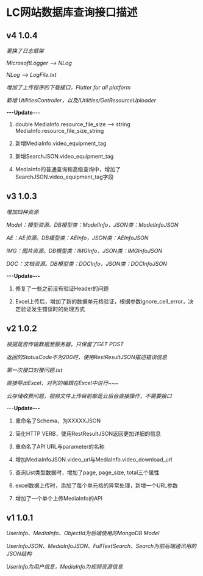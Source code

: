 # LC网站数据库查询接口描述


## v4 1.0.4

*更换了日志框架*

*MicrosoftLogger --> NLog*

*NLog --> LogFile.txt*

*增加了上传程序的下载接口，Flutter for all platform*

*新增 UtilitiesController，以及/Utilities/GetResourceUploader*

**---Update---**

1. double MediaInfo.resource_file_size --> string MediaInfo.resource_file_size_string

2. 新增MediaInfo.video_equipment_tag

3. 新增SearchJSON.video_equipment_tag

4. MediaInfo的普通查询和高级查询中，增加了SearchJSON.video_equipment_tag字段

## v3 1.0.3

*增加四种资源*

*Model：模型资源。DB模型类：ModelInfo，JSON类：ModelInfoJSON*

*AE：AE资源。DB模型类：AEInfo，JSON类：AEInfoJSON*

*IMG：图片资源。DB模型类：IMGInfo，JSON类：IMGInfoJSON*

*DOC：文档资源。DB模型类：DOCInfo，JSON类：DOCInfoJSON*

**---Update---**

1. 修复了一些之前没有验证Header的问题

2. Excel上传后，增加了新的数据单元格验证，根据参数ignore_cell_error，决定验证发生错误时的处理方式

## v2 1.0.2

*根据是否传输数据至服务器，只保留了GET POST*

*返回的StatusCode不为200时，使用RestResultJSON描述错误信息*

*第一次接口对接问题.txt*

*直接导出Excel，对列的编辑在Excel中进行~~~*

*云存储收费问题，视频文件上传目前都是云后台直接操作，不需要接口*

**---Update---**

1. 重命名了Schema，为XXXXXJSON

2. 简化HTTP VERB，使用RestResultJSON返回更加详细的信息

3. 重命名了API URL与parameter的名称

4. 增加MediaInfoJSON.video_url与MediaInfo.video_download_url

5. 查询List类型数据时，增加了page, page_size, total三个属性

6. excel数据上传时，添加了每个单元格的异常处理，新增一个URL参数

7. 增加了一个单个上传MediaInfo的API

## v1 1.0.1

*UserInfo、MediaInfo、ObjectId为后端使用的MongoDB Model*

*UserInfoJSON、MediaInfoJSON、FullTextSearch、Search为前后端通讯用的JSON结构*

*UserInfo为用户信息，MediaInfo为视频资源信息*